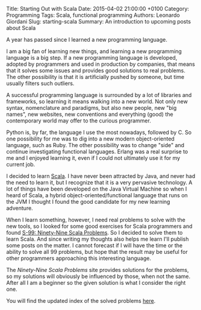 Title: Starting Out with Scala
Date: 2015-04-02 21:00:00 +0100
Category: Programming
Tags: Scala, functional programming
Authors: Leonardo Giordani
Slug: starting-scala
Summary: An introduction to upcoming posts about Scala

A year has passed since I learned a new programming language.

I am a big fan of learning new things, and learning a new programming language is a big step. If a new programming language is developed, adopted by programmers and used in production by companies, that means that it solves some issues and provides good solutions to real problems. The other possibility is that it is artificially pushed by someone, but time usually filters such outliers.

A successful programming language is surrounded by a lot of libraries and frameworks, so learning it means walking into a new world. Not only new syntax, nomenclature and paradigms, but also new people, new "big names", new websites, new conventions and everything (good) the contemporary world may offer to the curious programmer.

Python is, by far, the language I use the most nowadays, followed by C. So one possibility for me was to dig into a new modern object-oriented language, such as Ruby. The other possibility was to change "side" and continue investigating functional languages. Erlang was a real surprise to me and I enjoyed learning it, even if I could not ultimately use it for my current job.

I decided to learn [Scala](http://www.scala-lang.org/). I have never been attracted by Java, and never had the need to learn it, but I recognize that it is a very pervasive technology. A lot of things have been developed on the Java Virtual Machine so when I heard of Scala, a hybrid object-oriented/functional language that runs on the JVM I thought I found the good candidate for my new learning adventure.

When I learn something, however, I need real problems to solve with the new tools, so I looked for some good exercises for Scala programmers and found [S-99: Ninety-Nine Scala Problems](http://aperiodic.net/phil/scala/s-99/). So I decided to solve them to learn Scala. And since writing my thoughts also helps me learn I'll publish some posts on the matter. I cannot forecast if I will have the time or the ability to solve all 99 problems, but hope that the result may be useful for other programmers approaching this interesting language.

The _Ninety-Nine Scala Problems_ site provides solutions for the problems, so my solutions will obviously be influenced by those, when not the same. After all I am a beginner so the given solution is what I consider the right one.

You will find the updated index of the solved problems [here](/blog/2015/04/02/99-scala-problems-index/).


